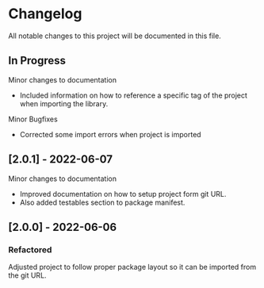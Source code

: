 # Changelog

All notable changes to this project will be documented in this file.

## In Progress

Minor changes to documentation
* Included information on how to reference a specific tag of the project
    when importing the library.

Minor Bugfixes
* Corrected some import errors when project is imported

## [2.0.1] - 2022-06-07

Minor changes to documentation
* Improved documentation on how to setup project form git URL.
* Also added testables section to package manifest.

## [2.0.0] - 2022-06-06

### Refactored

Adjusted project to follow proper package layout so it can be imported from the
git URL.
